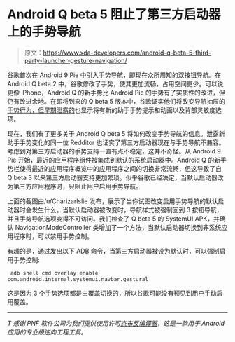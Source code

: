 # Android Q beta 5 阻止了第三方启动器上的手势导航

> 原文：<https://www.xda-developers.com/android-q-beta-5-third-party-launcher-gesture-navigation/>

谷歌首次在 Android 9 Pie 中引入手势导航，即现在众所周知的双按钮导航。在 Android Q beta 2 中，谷歌修改了手势，使其更加流畅，占用空间更少。可以说更像 iPhone，Android Q 的新手势比 Android Pie 的手势有了实质性的改进，但仍有改进余地。在即将到来的 Q beta 5 版本中，谷歌证实他们将改变导航抽屉的[手势行为，但](https://www.xda-developers.com/android-q-beta-5-gesture-behavior-navigation-drawers/)[早期泄露的](https://www.xda-developers.com/android-q-beta-5-google-assistant-gesture-animation/)也显示将有新的助手手势提示和动画以及背部灵敏度选项。

现在，我们有了更多关于 Android Q beta 5 将如何改变手势导航的信息。泄露新助手手势变化的同一位 Redditor 也证实了第三方启动器现在与手势导航不兼容。考虑到对第三方启动器的手势支持一直有点不稳定，这并不奇怪。从 Android 9 Pie 开始，最近的应用程序组件被集成到默认的系统启动器中。Android Q 的新手势栏使得最近的应用程序概览中的应用程序之间的切换非常流畅，但这导致了自 Q beta 3 以来第三方启动器支持更加繁琐。似乎谷歌已经决定，当默认启动器改为第三方应用程序时，只阻止用户启用手势导航。

上面的截图由/u/Charizarlslie 发布，展示了当你试图改变启用手势导航的默认启动器时会发生什么。当默认启动器被改变时，导航样式被强制回到 3 按钮导航，并且手势导航选项变得不可访问。我们检查了 Q beta 5 的 SystemUI APK，并确认 NavigationModeController 类增加了一个方法，当默认启动器切换到非系统应用程序时，可以禁用手势控制。

有趣的是，通过发出以下 ADB 命令，当第三方启动器被设为默认时，可以强制启用手势控制:

```
 adb shell cmd overlay enable com.android.internal.systemui.navbar.gestural 
```

这是因为 3 个手势选项都是由覆盖切换的，所以谷歌可能没有预见到用户手动启用覆盖。

* * *

*T* *感谢 PNF 软件公司为我们提供使用许可[杰布反编译器](https://www.pnfsoftware.com/?aid=xdadev)，这是一款用于 Android 应用的专业级逆向工程工具。*